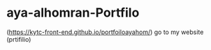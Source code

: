 # aya-alhomran-Portfilo
(https://kytc-front-end.github.io/portfoiloayahom/)
go to my website (prtifilio)
